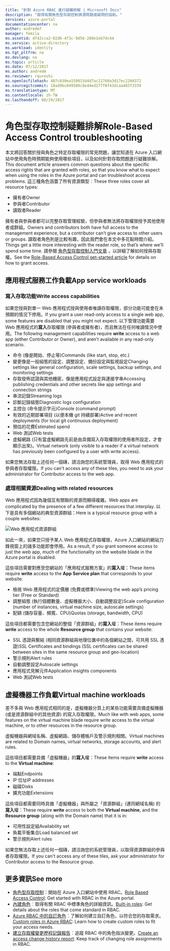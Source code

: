 ```yaml
---
title: "針對 Azure RBAC 進行疑難排解 | Microsoft Docs"
description: "取得有關角色型存取控制資源問題或疑問的協助。"
services: azure-portal
documentationcenter: na
author: andredm7
manager: femila
ms.assetid: df42cca2-02d6-4f3c-9d56-260e1eb7dc44
ms.service: active-directory
ms.workload: identity
ms.tgt_pltfrm: na
ms.devlang: na
ms.topic: article
ms.date: 07/12/2017
ms.author: andredm
ms.reviewer: rqureshi
ms.openlocfilehash: 407c030ea159915d4d7ac21760a3d17ec2204372
ms.sourcegitcommit: 18ad9bc049589c8e44ed277f8f43dcaa483f3339
ms.translationtype: MT
ms.contentlocale: zh-TW
ms.lasthandoff: 08/29/2017
---
```

# <a name="role-based-access-control-troubleshooting"></a><span data-ttu-id="378f9-103">角色型存取控制疑難排解</span><span class="sxs-lookup"><span data-stu-id="378f9-103">Role-Based Access Control troubleshooting</span></span>

<span data-ttu-id="378f9-104">本文將回答關於授與角色之特定存取權限的常見問題，讓您知道在 Azure 入口網站中使用角色時預期能夠使用哪些項目，以及如何針對存取問題進行疑難排解。</span><span class="sxs-lookup"><span data-stu-id="378f9-104">This document article answers common questions about the specific access rights that are granted with roles, so that you know what to expect when using the roles in the Azure portal and can troubleshoot access problems.</span></span> <span data-ttu-id="378f9-105">這三種角色涵蓋了所有資源類型︰</span><span class="sxs-lookup"><span data-stu-id="378f9-105">These three roles cover all resource types:</span></span>

* <span data-ttu-id="378f9-106">擁有者</span><span class="sxs-lookup"><span data-stu-id="378f9-106">Owner</span></span>  
* <span data-ttu-id="378f9-107">參與者</span><span class="sxs-lookup"><span data-stu-id="378f9-107">Contributor</span></span>  
* <span data-ttu-id="378f9-108">讀取者</span><span class="sxs-lookup"><span data-stu-id="378f9-108">Reader</span></span>  

<span data-ttu-id="378f9-109">擁有者與參與者都可以完整存取管理經驗，但參與者無法將存取權限授予其他使用者或群組。</span><span class="sxs-lookup"><span data-stu-id="378f9-109">Owners and contributors both have full access to the management experience, but a contributor can’t give access to other users or groups.</span></span> <span data-ttu-id="378f9-110">讀取者角色則是比較有趣，因此我們會在本文中多花點時間介紹。</span><span class="sxs-lookup"><span data-stu-id="378f9-110">Things get a little more interesting with the reader role, so that’s where we'll spend some time.</span></span> <span data-ttu-id="378f9-111">請參閱 [角色型存取控制入門文章](role-based-access-control-configure.md) ，以詳細了解如何授與存取權。</span><span class="sxs-lookup"><span data-stu-id="378f9-111">See the [Role-Based Access Control get-started article](role-based-access-control-configure.md) for details on how to grant access.</span></span>

## <a name="app-service-workloads"></a><span data-ttu-id="378f9-112">應用程式服務工作負載</span><span class="sxs-lookup"><span data-stu-id="378f9-112">App service workloads</span></span>
### <a name="write-access-capabilities"></a><span data-ttu-id="378f9-113">寫入存取功能</span><span class="sxs-lookup"><span data-stu-id="378f9-113">Write access capabilities</span></span>
<span data-ttu-id="378f9-114">如果您授與對單一 Web 應用程式授與使用者唯讀存取權限，部分功能可能會在未預期的情況下停用。</span><span class="sxs-lookup"><span data-stu-id="378f9-114">If you grant a user read-only access to a single web app, some features are disabled that you might not expect.</span></span> <span data-ttu-id="378f9-115">以下管理功能需要 Web 應用程式的**寫入**存取權限 (參與者或擁有者)，而且無法在任何唯讀情況中使用。</span><span class="sxs-lookup"><span data-stu-id="378f9-115">The following management capabilities require **write** access to a web app (either Contributor or Owner), and aren’t available in any read-only scenario.</span></span>

* <span data-ttu-id="378f9-116">命令 (像是開始、停止等)</span><span class="sxs-lookup"><span data-stu-id="378f9-116">Commands (like start, stop, etc.)</span></span>
* <span data-ttu-id="378f9-117">變更像是一般組態的設定、調整設定、備份設定與監視設定</span><span class="sxs-lookup"><span data-stu-id="378f9-117">Changing settings like general configuration, scale settings, backup settings, and monitoring settings</span></span>
* <span data-ttu-id="378f9-118">存取發佈認證與其他機密，像是應用程式設定與連接字串</span><span class="sxs-lookup"><span data-stu-id="378f9-118">Accessing publishing credentials and other secrets like app settings and connection strings</span></span>
* <span data-ttu-id="378f9-119">串流記錄</span><span class="sxs-lookup"><span data-stu-id="378f9-119">Streaming logs</span></span>
* <span data-ttu-id="378f9-120">診斷記錄組態</span><span class="sxs-lookup"><span data-stu-id="378f9-120">Diagnostic logs configuration</span></span>
* <span data-ttu-id="378f9-121">主控台 (命令提示字元)</span><span class="sxs-lookup"><span data-stu-id="378f9-121">Console (command prompt)</span></span>
* <span data-ttu-id="378f9-122">有效的近期部署項目 (以便本機 git 持續部署)</span><span class="sxs-lookup"><span data-stu-id="378f9-122">Active and recent deployments (for local git continuous deployment)</span></span>
* <span data-ttu-id="378f9-123">預估的花費</span><span class="sxs-lookup"><span data-stu-id="378f9-123">Estimated spend</span></span>
* <span data-ttu-id="378f9-124">Web 測試</span><span class="sxs-lookup"><span data-stu-id="378f9-124">Web tests</span></span>
* <span data-ttu-id="378f9-125">虛擬網路 (只有當虛擬網路先前是由具備寫入存取權限的使用者所設定，才會顯示出來)。</span><span class="sxs-lookup"><span data-stu-id="378f9-125">Virtual network (only visible to a reader if a virtual network has previously been configured by a user with write access).</span></span>

<span data-ttu-id="378f9-126">如果您無法存取上述任何一個磚，請洽詢您的系統管理員，取得 Web 應用程式的參與者存取權限。</span><span class="sxs-lookup"><span data-stu-id="378f9-126">If you can't access any of these tiles, you need to ask your administrator for Contributor access to the web app.</span></span>

### <a name="dealing-with-related-resources"></a><span data-ttu-id="378f9-127">處理相關資源</span><span class="sxs-lookup"><span data-stu-id="378f9-127">Dealing with related resources</span></span>
<span data-ttu-id="378f9-128">Web 應用程式因為幾個互有關聯的資源而顯得複雜。</span><span class="sxs-lookup"><span data-stu-id="378f9-128">Web apps are complicated by the presence of a few different resources that interplay.</span></span> <span data-ttu-id="378f9-129">以下是具有多個網站的典型資源群組：</span><span class="sxs-lookup"><span data-stu-id="378f9-129">Here is a typical resource group with a couple websites:</span></span>

![Web 應用程式資源群組](./media/role-based-access-control-troubleshooting/website-resource-model.png)

<span data-ttu-id="378f9-131">如此一來，如果您只授予某人 Web 應用程式存取權限，Azure 入口網站的網站刀鋒視窗上的諸多功能即會停用。</span><span class="sxs-lookup"><span data-stu-id="378f9-131">As a result, if you grant someone access to just the web app, much of the functionality on the website blade in the Azure portal is disabled.</span></span>

<span data-ttu-id="378f9-132">這些項目需要對應至您網站的「應用程式服務方案」的**寫入**權：</span><span class="sxs-lookup"><span data-stu-id="378f9-132">These items require **write** access to the **App Service plan** that corresponds to your website:</span></span>  

* <span data-ttu-id="378f9-133">檢視 Web 應用程式的定價層 (免費或標準)</span><span class="sxs-lookup"><span data-stu-id="378f9-133">Viewing the web app’s pricing tier (Free or Standard)</span></span>  
* <span data-ttu-id="378f9-134">調整組態 (執行個體數量、虛擬機器大小、自動調整設定)</span><span class="sxs-lookup"><span data-stu-id="378f9-134">Scale configuration (number of instances, virtual machine size, autoscale settings)</span></span>  
* <span data-ttu-id="378f9-135">配額 (儲存容量、頻寬、CPU)</span><span class="sxs-lookup"><span data-stu-id="378f9-135">Quotas (storage, bandwidth, CPU)</span></span>  

<span data-ttu-id="378f9-136">這些項目都需要包含您網站的整個「資源群組」的**寫入**權：</span><span class="sxs-lookup"><span data-stu-id="378f9-136">These items require **write** access to the whole **Resource group** that contains your website:</span></span>  

* <span data-ttu-id="378f9-137">SSL 憑證與繫結 (相同資源群組與地理位置中的各個網站之間，可共用 SSL 憑證)</span><span class="sxs-lookup"><span data-stu-id="378f9-137">SSL Certificates and bindings (SSL certificates can be shared between sites in the same resource group and geo-location)</span></span>  
* <span data-ttu-id="378f9-138">警示規則</span><span class="sxs-lookup"><span data-stu-id="378f9-138">Alert rules</span></span>  
* <span data-ttu-id="378f9-139">自動調整設定</span><span class="sxs-lookup"><span data-stu-id="378f9-139">Autoscale settings</span></span>  
* <span data-ttu-id="378f9-140">應用程式見解元件</span><span class="sxs-lookup"><span data-stu-id="378f9-140">Application insights components</span></span>  
* <span data-ttu-id="378f9-141">Web 測試</span><span class="sxs-lookup"><span data-stu-id="378f9-141">Web tests</span></span>  

## <a name="virtual-machine-workloads"></a><span data-ttu-id="378f9-142">虛擬機器工作負載</span><span class="sxs-lookup"><span data-stu-id="378f9-142">Virtual machine workloads</span></span>
<span data-ttu-id="378f9-143">差不多與 Web 應用程式相同的是，虛擬機器分頁上的某些功能需要具備虛擬機器 (或是資源群組中的其他資源) 的寫入存取權限。</span><span class="sxs-lookup"><span data-stu-id="378f9-143">Much like with web apps, some features on the virtual machine blade require write access to the virtual machine, or to other resources in the resource group.</span></span>

<span data-ttu-id="378f9-144">虛擬機器與網域名稱、虛擬網路、儲存體帳戶及警示規則相關。</span><span class="sxs-lookup"><span data-stu-id="378f9-144">Virtual machines are related to Domain names, virtual networks, storage accounts, and alert rules.</span></span>

<span data-ttu-id="378f9-145">這些項目都需要具備「虛擬機器」的**寫入**權：</span><span class="sxs-lookup"><span data-stu-id="378f9-145">These items require **write** access to the **Virtual machine**:</span></span>

* <span data-ttu-id="378f9-146">端點</span><span class="sxs-lookup"><span data-stu-id="378f9-146">Endpoints</span></span>  
* <span data-ttu-id="378f9-147">IP 位址</span><span class="sxs-lookup"><span data-stu-id="378f9-147">IP addresses</span></span>  
* <span data-ttu-id="378f9-148">磁碟</span><span class="sxs-lookup"><span data-stu-id="378f9-148">Disks</span></span>  
* <span data-ttu-id="378f9-149">擴充功能</span><span class="sxs-lookup"><span data-stu-id="378f9-149">Extensions</span></span>  

<span data-ttu-id="378f9-150">這些項目都需要同時具備「虛擬機器」與所屬之「資源群組」(連同網域名稱) 的**寫入**權：</span><span class="sxs-lookup"><span data-stu-id="378f9-150">These require **write** access to both the **Virtual machine**, and the **Resource group** (along with the Domain name) that it is in:</span></span>  

* <span data-ttu-id="378f9-151">可用性設定組</span><span class="sxs-lookup"><span data-stu-id="378f9-151">Availability set</span></span>  
* <span data-ttu-id="378f9-152">負載平衡集合</span><span class="sxs-lookup"><span data-stu-id="378f9-152">Load balanced set</span></span>  
* <span data-ttu-id="378f9-153">警示規則</span><span class="sxs-lookup"><span data-stu-id="378f9-153">Alert rules</span></span>  

<span data-ttu-id="378f9-154">如果您無法存取上述任何一個磚，請洽詢您的系統管理員，以取得資源群組的參與者存取權限。</span><span class="sxs-lookup"><span data-stu-id="378f9-154">If you can't access any of these tiles, ask your administrator for Contributor access to the Resource group.</span></span>

## <a name="see-more"></a><span data-ttu-id="378f9-155">更多資訊</span><span class="sxs-lookup"><span data-stu-id="378f9-155">See more</span></span>
* <span data-ttu-id="378f9-156">[角色型存取控制](role-based-access-control-configure.md)：開始在 Azure 入口網站中使用 RBAC。</span><span class="sxs-lookup"><span data-stu-id="378f9-156">[Role Based Access Control](role-based-access-control-configure.md): Get started with RBAC in the Azure portal.</span></span>
* <span data-ttu-id="378f9-157">[內建角色](role-based-access-built-in-roles.md)︰取得有關 RBAC 中標準角色的詳細資訊。</span><span class="sxs-lookup"><span data-stu-id="378f9-157">[Built-in roles](role-based-access-built-in-roles.md): Get details about the roles that come standard in RBAC.</span></span>
* <span data-ttu-id="378f9-158">[Azure RBAC 中的自訂角色](role-based-access-control-custom-roles.md)︰了解如何建立自訂角色，以符合您的存取需求。</span><span class="sxs-lookup"><span data-stu-id="378f9-158">[Custom roles in Azure RBAC](role-based-access-control-custom-roles.md): Learn how to create custom roles to fit your access needs.</span></span>
* <span data-ttu-id="378f9-159">[建立存取權變更歷程記錄報告](role-based-access-control-access-change-history-report.md)︰追蹤 RBAC 中的角色指派變更。</span><span class="sxs-lookup"><span data-stu-id="378f9-159">[Create an access change history report](role-based-access-control-access-change-history-report.md): Keep track of changing role assignments in RBAC.</span></span>

